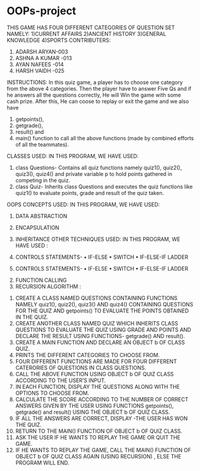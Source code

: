 # OOPs-project
THIS GAME HAS FOUR DIFFERENT CATEGORIES OF QUESTION SET NAMELY:  1)CURRENT AFFAIRS 2)ANCIENT HISTORY  3)GENERAL KNOWLEDGE  4)SPORTS 
CONTRIBUTERS:                       
 1. ADARSH ARYAN-003
 2. ASHNA A KUMAR -013
 3. AYAN NAFEES -014
 4. HARSH VAIDH -025
 
INSTRUCTIONS: In this quiz game, a player has to choose one category from the above 4 categories. Then the player have to answer Five Qs and if he answers all the questions correctly, He will Win the game with some cash prize. After this, He can coose to replay or exit the game and we also have 
1. getpoints(), 
2. getgrade(), 
3. result() and 
4. main() function to call all the above functions (made by combined efforts of all the teammates).

CLASSES USED: 
IN THIS PROGRAM, WE HAVE USED:
1.	class Questions- Contains all quiz functions namely quiz1(), quiz2(), quiz3(), quiz4() and private variable p to hold points gathered in competing in the quiz.
2.	class Quiz- Inherits class Questions and executes the quiz functions like quiz1() to evaluate points, grade and result of the quiz taken. 

OOPS CONCEPTS USED:  IN THIS PROGRAM, WE HAVE USED:
1.	DATA ABSTRACTION
2.	ENCAPSULATION
3.	INHERITANCE
OTHER TECHNIQUES USED:  IN THIS PROGRAM, WE HAVE USED :
1. CONTROLS STATEMENTS- • IF-ELSE
                        • SWITCH
                        • IF-ELSE-IF LADDER

1. CONTROLS STATEMENTS- • IF-ELSE
                        • SWITCH
                        • IF-ELSE-IF LADDER
                       
2) FUNCTION CALLING 
3) RECURSION
ALGORITHM :  
1.	CREATE A CLASS NAMED QUESTIONS CONTAINING FUNCTIONS NAMELY quiz1(), quiz2(), quiz3() AND quiz4() CONTAINING QUESTIONS FOR THE QUIZ AND getpoints() TO EVALUATE THE POINTS OBTAINED IN THE QUIZ.
2.	CREATE ANOTHER CLASS NAMED QUIZ WHICH INHERITS CLASS QUESTIONS TO EVALUATE THE QUIZ USING GRADE AND POINTS AND DECLARE THE RESULT USING FUNCTIONS- getgrade() AND  result().
3.	CREATE A MAIN FUNCTION AND DECLARE AN OBJECT b OF CLASS QUIZ.
4.	PRINTS THE DIFFERENT CATEGORIES TO CHOOSE FROM.
5.	FOUR DIFFERENT FUNCTIONS ARE MADE FOR FOUR DIFFERENT CATERORIES OF QUESTIONS IN CLASS QUESTIONS.
6.	CALL THE ABOVE FUNCTION USING OBJECT b OF QUIZ CLASS ACCORDING TO THE USER’S INPUT.
7.	IN EACH FUNCTION, DISPLAY THE QUESTIONS ALONG WITH THE OPTIONS TO CHOOSE FROM.
8.	CALCULATE THE SCORE ACCORDING TO THE NUMBER OF CORRECT ANSWERS GIVEN BY THE USER USING FUNCTIONS getpoints(), getgrade() and result() USING THE OBJECT b OF QUIZ CLASS.
9.	IF ALL THE ANSWERS ARE CORRECT, DISPLAY -THE USER HAS WON THE QUIZ.
10.	RETURN TO THE MAIN() FUNCTION  OF OBJECT b OF QUIZ CLASS.
11.	 ASK THE USER IF HE WANTS TO REPLAY THE GAME OR QUIT THE GAME.
12.	IF HE WANTS TO REPLAY THE GAME, CALL THE MAIN() FUNCTION OF OBJECT b OF QUIZ CLASS AGAIN  (USING RECURSION) , ELSE THE PROGRAM WILL END.
